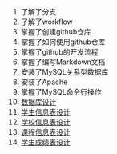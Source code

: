 1. 了解了分支
2. 了解了workflow
3. 掌握了创建github仓库
4. 掌握了如何使用github仓库
5. 掌握了github的开发流程
6. 掌握了编写Markdown文档
7. 安装了MySQL关系型数据库
8. 安装了Apache
9. 掌握了MySQL命令行操作
10. [数据库设计](数据库及表的设计.md)
11. [学生信息表设计](数据库及表的设计.md)
12. [学校信息表设计](数据库及表的设计.md)
13. [课程信息表设计](数据库及表的设计.md)
14. [学生成绩表设计](数据库及表的设计.md)

